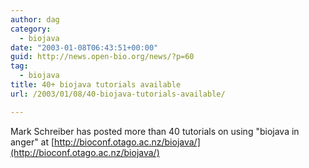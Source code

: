 ```yaml
---
author: dag
category:
  - biojava
date: "2003-01-08T06:43:51+00:00"
guid: http://news.open-bio.org/news/?p=60
tag:
  - biojava
title: 40+ biojava tutorials available
url: /2003/01/08/40-biojava-tutorials-available/

---
```

Mark Schreiber has posted more than 40 tutorials on using "biojava in anger" at [http://bioconf.otago.ac.nz/biojava/](http://bioconf.otago.ac.nz/biojava/)
